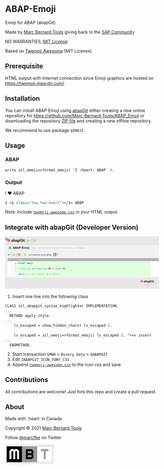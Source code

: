 # ABAP-Emoji

Emoji for ABAP (abapGit)

Made by [Marc Bernard Tools](https://marcbernardtools.com/) giving back to the [SAP Community](https://community.sap.com/)

NO WARRANTIES, [MIT License](LICENSE)

Based on [Twemoji Awesome](http://ellekasai.github.io/twemoji-awesome/) (MIT License)

## Prerequisite

HTML output with Internet connection since Emoji graphics are hosted on https://twemoji.maxcdn.com/.

## Installation

You can install ABAP Emoji using [abapGit](https://github.com/abapGit/abapGit) either creating a new online repository for https://github.com/Marc-Bernard-Tools/ABAP_Emoji or downloading the repository [ZIP file](https://github.com/Marc-Bernard-Tools/ABAP_Emoji/archive/main.zip) and creating a new offline repository.

We recommend to use package `$EMOJI`.

## Usage

### ABAP

```abap
write zcl_emoji=>format_emoji( 'I :heart: ABAP' ).
```

### Output

I ❤️ ABAP

```html
I <i class="twa twa-heart"></i> ABAP
```

Note: Include [`twemoji-awesome.css`](https://github.com/mbtools/ABAP-Emoji/blob/main/css/twemoji-awesome.css) in your HTML output.

## Integrate with abapGit (Developer Version)

![image](img/abapGit_Emoji_Example.png)

1. Insert one line into the following class

```abap
CLASS zcl_abapgit_syntax_highlighter IMPLEMENTATION.
...
  METHOD apply_style.
...
    lv_escaped = show_hidden_chars( lv_escaped ).

    lv_escaped = zcl_emoji=>format_emoji( lv_escaped ). "<<< insert
...
  ENDMETHOD.
```

2. Start transaction `SMW0` > `Binary data` > `$ABAPGIT` 
3. Edit `ZABAPGIT_ICON_FONT_CSS`
4. Append [`twemoji-awesome.css`](https://github.com/mbtools/ABAP-Emoji/blob/main/css/twemoji-awesome.css) to the icon css and save

## Contributions

All contributions are welcome! Just fork this repo and create a pull request. 

## About

<p>Made with :heart: in Canada</p>
<p>Copyright © 2021 <a href="https://marcbernardtools.com/">Marc Bernard Tools</a></p>
<p>Follow <a href="https://twitter.com/marcfbe">@marcfbe</a> on Twitter</p>
<p><a href="https://marcbernardtools.com/"><img width="160" height="65" src="img/MBT_Logo_640x250_on_Gray.png" alt="MBT Logo"></a></p>

